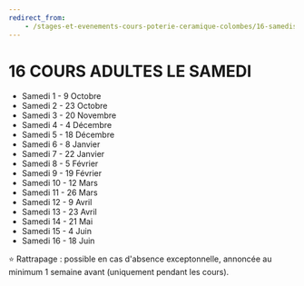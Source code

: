 ```yaml
---
redirect_from:
    - /stages-et-evenements-cours-poterie-ceramique-colombes/16-samedis/
---
```

# 16 COURS ADULTES LE SAMEDI  

- Samedi  1 -  9 Octobre  
- Samedi  2 - 23 Octobre  
- Samedi  3 - 20 Novembre  
- Samedi  4 -  4 Décembre  
- Samedi  5 - 18 Décembre  
- Samedi  6 -  8 Janvier  
- Samedi  7 - 22 Janvier  
- Samedi  8 -  5 Février  
- Samedi  9 - 19 Février  
- Samedi 10 - 12 Mars  
- Samedi 11 - 26 Mars  
- Samedi 12 -  9 Avril  
- Samedi 13 - 23 Avril  
- Samedi 14 - 21 Mai  
- Samedi 15 -  4 Juin  
- Samedi 16 - 18 Juin  

⭐ Rattrapage : possible en cas d'absence exceptonnelle, annoncée au minimum 1 semaine avant (uniquement pendant les cours).  

 

